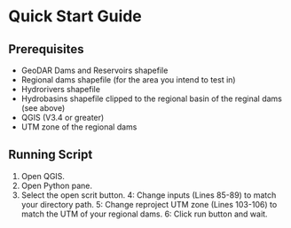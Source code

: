 # Quick Start Guide

## Prerequisites
* GeoDAR Dams and Reservoirs shapefile 
* Regional dams shapefile (for the area you intend to test in)
* Hydrorivers shapefile 
* Hydrobasins shapefile clipped to the regional basin of the reginal dams (see above)
* QGIS (V3.4 or greater)
* UTM zone of the regional dams

## Running Script
1. Open QGIS.
2. Open Python pane.
3. Select the open scrit button.
4: Change inputs (Lines 85-89) to match your directory path.
5: Change reproject UTM zone (Lines 103-106) to match the UTM of your regional dams.
6: Click run button and wait.
